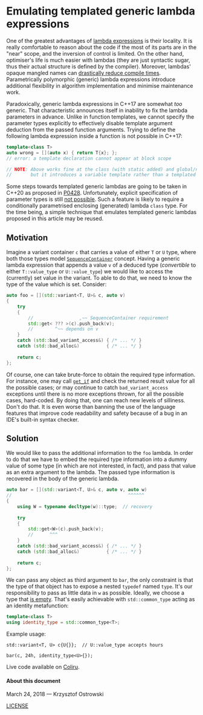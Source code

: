 
# Emulating templated generic lambda expressions

One of the greatest advantages of [lambda expressions](http://en.cppreference.com/w/cpp/language/lambda) is their locality. It is really comfortable to reason about the code if the most of its parts are in the "near" scope, and the inversion of control is limited. On the other hand, optimiser's life is much easier with lambdas (they are just syntactic sugar, thus their actual structure is defined by the compiler). Moreover, lambdas' opaque mangled names can [drastically reduce compile times](https://lists.boost.org/Archives/boost/2014/06/214215.php). Parametrically polymorphic (generic) lambda expressions introduce additional flexibility in algorithm implementation and minimise maintenance work.

Paradoxically, generic lambda expressions in C++17 are somewhat _too_ generic. That characteristic announces itself in inability to fix the lambda parameters in advance. Unlike in function templates, we cannot specify the parameter types explicitly to effectively disable template argument deduction from the passed function arguments. Trying to define the following lambda expression inside a function is not possible in C++17:

```c++
template<class T>
auto wrong = [](auto x) { return T{x}; };
// error: a template declaration cannot appear at block scope

// NOTE: Above works fine at the class (with static added) and global/namespace scopes,
//       but it introduces a variable template rather than a templated generic lambda.
```

Some steps towards templated generic lambdas are going to be taken in C++20 as proposed in [P0428](http://wg21.link/p0428). Unfortunately, explicit specification of parameter types is still [not possible](https://godbolt.org/g/t9S6iS). Such a feature is likely to require a conditionally parametrised enclosing (generated) lambda `class` type. For the time being, a simple technique that emulates templated generic lambdas proposed in this article may be reused.

## Motivation

Imagine a variant container `c` that carries a value of either `T` or `U` type, where both those types model [`SequenceContainer`](http://en.cppreference.com/w/cpp/concept/SequenceContainer) concept. Having a generic lambda expression that appends a value `v` of a deduced type (_convertible_ to either `T::value_type` or `U::value_type`) we would like to access the (currently) set value in the variant. To able to do that, we need to know the type of the value which is set. Consider:

```c++
auto foo = [](std::variant<T, U>& c, auto v)
{
    try
    {
        //                 ,~~ SequenceContainer requirement
        std::get< ??? >(c).push_back(v);
        //        ^~~ depends on v
    }
    catch (std::bad_variant_access&) { /* ... */ }
    catch (std::bad_alloc&)          { /* ... */ }
    
    return c;
};
```

Of course, one can take brute-force to obtain the required type information. For instance, one may call [`get_if`](http://en.cppreference.com/w/cpp/utility/variant/get_if) and check the returned result value for all the possible cases; or may continue to catch `bad_variant_access` exceptions until there is no more exceptions thrown, for all the possible cases, hard-coded. By doing that, one can reach new levels of silliness. Don't do that. It is even worse than banning the use of the language features that improve code readability and safety because of a bug in an IDE's built-in syntax checker.

## Solution

We would like to pass the additional information to the `foo` lambda. In order to do that we have to embed the required type information into a dummy value of some type (in which are not interested, in fact), and pass that value as an extra argument to the lambda. The passed type information is recovered in the body of the generic lambda.

```c++
auto bar = [](std::variant<T, U>& c, auto v, auto w)
//                                           ^^^^^^
{
    using W = typename decltype(w)::type;  // recovery
    
    try
    {
        std::get<W>(c).push_back(v);
        //      ^^^
    }
    catch (std::bad_variant_access&) { /* ... */ }
    catch (std::bad_alloc&)          { /* ... */ }
    
    return c;
};
```

We can pass any object as third argument to `bar`, the only constraint is that the type of that object has to expose a nested `typedef` named `type`. It's our responsibility to pass as little data in `w` as possible. Ideally, we choose a type that [is empty](http://en.cppreference.com/w/cpp/types/is_empty). That's easily achievable with `std::common_type` acting as an identity metafunction:

```c++
template<class T>
using identity_type = std::common_type<T>;
```

Example usage:

```
std::variant<T, U> c{U{}};  // U::value_type accepts hours

bar(c, 24h, identity_type<U>{});
```

Live code available on [Coliru](http://coliru.stacked-crooked.com/a/c60d2c30bb6b1993).

#### About this document

March 24, 2018 &mdash; Krzysztof Ostrowski

[LICENSE](https://github.com/insooth/insooth.github.io/blob/master/LICENSE)

